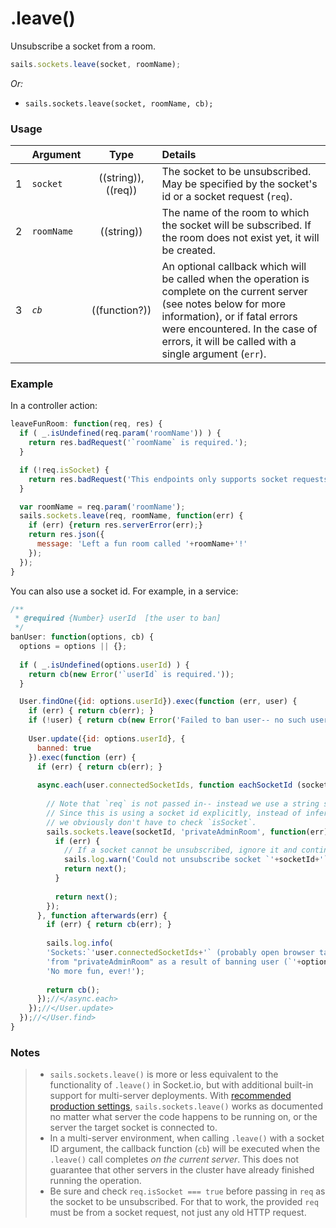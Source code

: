 # .leave()

Unsubscribe a socket from a room.


```js
sails.sockets.leave(socket, roomName);
```

_Or:_
+ `sails.sockets.leave(socket, roomName, cb);`


### Usage

|   | Argument   | Type        | Details |
|---|------------|:-----------:|:--------|
| 1 | `socket`   | ((string)), ((req)) | The socket to be unsubscribed.  May be specified by the socket's id or a socket request (`req`).
| 2 | `roomName` | ((string))  | The name of the room to which the socket will be subscribed.  If the room does not exist yet, it will be created.
| 3 | _`cb`_       | ((function?))| An optional callback which will be called when the operation is complete on the current server (see notes below for more information), or if fatal errors were encountered.  In the case of errors, it will be called with a single argument (`err`).


### Example

In a controller action:

```javascript
leaveFunRoom: function(req, res) {
  if ( _.isUndefined(req.param('roomName')) ) {
    return res.badRequest('`roomName` is required.');
  }

  if (!req.isSocket) {
    return res.badRequest('This endpoints only supports socket requests.');
  }

  var roomName = req.param('roomName');
  sails.sockets.leave(req, roomName, function(err) {
    if (err) {return res.serverError(err);}
    return res.json({
      message: 'Left a fun room called '+roomName+'!'
    });
  });
}
```


You can also use a socket id.  For example, in a service:

```javascript
/**
 * @required {Number} userId  [the user to ban]
 */
banUser: function(options, cb) {
  options = options || {};
  
  if ( _.isUndefined(options.userId) ) {
    return cb(new Error('`userId` is required.'));
  }

  User.findOne({id: options.userId}).exec(function (err, user) {
    if (err) { return cb(err); }
    if (!user) { return cb(new Error('Failed to ban user-- no such user (`'+options.userId+'`) exists!'); }
    
    User.update({id: options.userId}, {
      banned: true
    }).exec(function (err) {
      if (err) { return cb(err); }
      
      async.each(user.connectedSocketIds, function eachSocketId (socketId, next) {
      
        // Note that `req` is not passed in-- instead we use a string socket id.
        // Since this is using a socket id explicitly, instead of inferring one from `req`,
        // we obviously don't have to check `isSocket`.
        sails.sockets.leave(socketId, 'privateAdminRoom', function(err) {
          if (err) {
            // If a socket cannot be unsubscribed, ignore it and continue on (but log a warning)
            sails.log.warn('Could not unsubscribe socket `'+socketId+'`.  Error:',err);
            return next();
          }
          
          return next();
        });
      }, function afterwards(err) {
        if (err) { return cb(err); }
        
        sails.log.info(
        'Sockets:`'user.connectedSocketIds+'` (probably open browser tabs) were kicked ',
        'from "privateAdminRoom" as a result of banning user (`'+options.userId+'`). '+
        'No more fun, ever!');
        
        return cb();
      });//</async.each>
    });//</User.update>
  });//</User.find>
}
```

### Notes
> + `sails.sockets.leave()` is more or less equivalent to the functionality of `.leave()` in Socket.io, but with additional built-in support for multi-server deployments.  With [recommended production settings](http://sailsjs.org/documentation/concepts/deployment/scaling), `sails.sockets.leave()` works as documented no matter what server the code happens to be running on, or the server the target socket is connected to.
> + In a multi-server environment, when calling `.leave()` with a socket ID argument, the callback function (`cb`) will be executed when the `.leave()` call completes _on the current server_.  This does not guarantee that other servers in the cluster have already finished running the operation.
> + Be sure and check `req.isSocket === true` before passing in `req` as the socket to be unsubscribed.  For that to work, the provided `req` must be from a socket request, not just any old HTTP request.



<docmeta name="displayName" value=".leave()">
<docmeta name="pageType" value="method">
